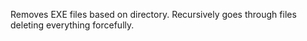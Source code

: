 Removes EXE files based on directory. Recursively goes through files deleting everything forcefully.